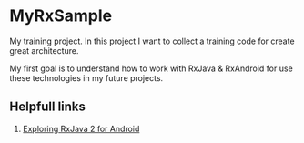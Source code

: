 # MyRxSample
My training project.
In this project I want to collect a training code for create great architecture.

My first goal is to understand how to work with RxJava & RxAndroid for use these technologies in my future projects.
## Helpfull links 
1. [Exploring RxJava 2 for Android](https://realm.io/news/gotocph-jake-wharton-exploring-rxjava2-android/)
